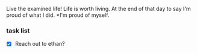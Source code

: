 
Live the examined life! Life is worth living. 
At the end of that day to say I'm proud of what I did. *I'm proud of myself.

### task list
- [x] Reach out to ethan?